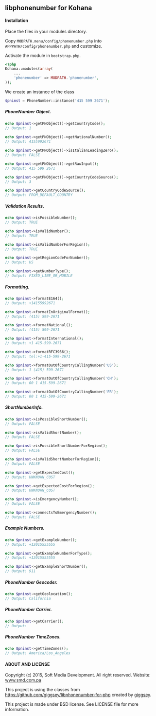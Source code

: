 ## libphonenumber for Kohana

#### Installation

Place the files in your modules directory.

Copy `MODPATH.menu/config/phonenumber.php` into `APPPATH/config/phonenumber.php` and customize.

Activate the module in `bootstrap.php`.

```php
<?php
Kohana::modules(array(
	...
	'phonenumber' => MODPATH.'phonenumber',
));
```
We create an instance of the class
```php
$pninst = PhoneNumber::instance('415 599 2671');
```

##### PhoneNumber Object.
```php
echo $pninst->getPNObject()->getCountryCode();
// Output: 1
	
echo $pninst->getPNObject()->getNationalNumber();
// Output: 4155992671

echo $pninst->getPNObject()->isItalianLeadingZero();
// Output: FALSE

echo $pninst->getPNObject()->getRawInput();
// Output: 415 599 2671

echo $pninst->getPNObject()->getCountryCodeSource();
// Output: 3

echo $pninst->getCountryCodeSource();
// Output: FROM_DEFAULT_COUNTRY
```

##### Validation Results.
```php
echo $pninst->isPossibleNumber();
// Output: TRUE

echo $pninst->isValidNumber();
// Output: TRUE

echo $pninst->isValidNumberForRegion();
// Output: TRUE

echo $pninst->getRegionCodeForNumber();
// Output: US

echo $pninst->getNumberType();
// Output: FIXED_LINE_OR_MOBILE
```

##### Formatting.
```php
echo $pninst->formatE164();
// Output: +14155992671

echo $pninst->formatInOriginalFormat();
// Output: (415) 599-2671

echo $pninst->formatNational();
// Output: (415) 599-2671

echo $pninst->formatInternational();
// Output: +1 415-599-2671

echo $pninst->formatRFC3966();
// Output: tel:+1-415-599-2671

echo $pninst->formatOutOfCountryCallingNumber('US');
// Output: 1 (415) 599-2671

echo $pninst->formatOutOfCountryCallingNumber('CH');
// Output: 00 1 415-599-2671

echo $pninst->formatOutOfCountryCallingNumber('FR');
// Output: 00 1 415-599-2671
```

##### ShortNumberInfo.
```php
echo $pninst->isPossibleShortNumber();
// Output: FALSE

echo $pninst->isValidShortNumber();
// Output: FALSE

echo $pninst->isPossibleShortNumberForRegion();
// Output: FALSE

echo $pninst->isValidShortNumberForRegion();
// Output: FALSE

echo $pninst->getExpectedCost();
// Output: UNKNOWN_COST

echo $pninst->getExpectedCostForRegion();
// Output: UNKNOWN_COST

echo $pninst->isEmergencyNumber();
// Output: FALSE

echo $pninst->connectsToEmergencyNumber();
// Output: FALSE
```

##### Example Numbers.
```php
echo $pninst->getExampleNumber();
// Output: +12015555555

echo $pninst->getExampleNumberForType();
// Output: +12015555555

echo $pninst->getExampleShortNumber();
// Output: 911
```

##### PhoneNumber Geocoder.
```php
echo $pninst->getGeolocation();
// Output: California
```

##### PhoneNumber Carrier.
```php
echo $pninst->getCarrier();
// Output: 
```

##### PhoneNumber TimeZones.
```php
echo $pninst->getTimeZones();
// Output: America/Los_Angeles
```

#### ABOUT AND LICENSE

Copyright (c) 2015, Soft Media Development. All right reserved. Website: www.smd.com.pa

This project is using the classes from https://github.com/giggsey/libphonenumber-for-php created by [giggsey](https://github.com/giggsey).

This project is made under BSD license. See LICENSE file for more information.
